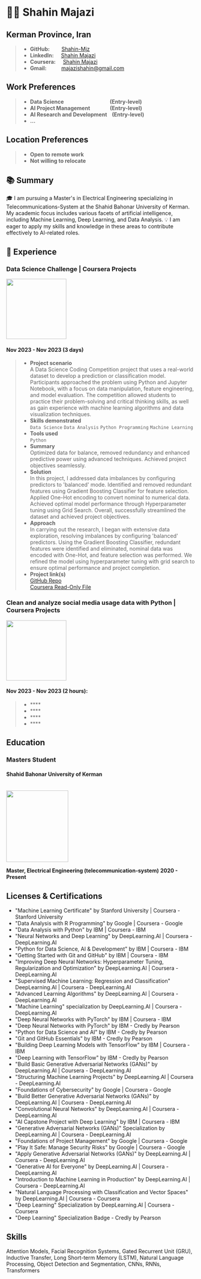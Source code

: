 # 👨‍🎓 Shahin Majazi

## Kerman Province, Iran
> - **GitHub:** &nbsp;&nbsp;&nbsp;&nbsp;&nbsp;&nbsp;&nbsp;<a href='https://github.com/Shahin-Mjz'>Shahin-Mjz</a>
> - **LinkedIn:** &nbsp;&nbsp;&nbsp;&nbsp;<a href='https://www.linkedin.com/in/shahin-majazi/'>Shahin Majazi</a>
> - **Coursera:** &nbsp;&nbsp;&nbsp;&nbsp;<a href='https://www.coursera.org/user/c8d4a2a904f2536cc329d223a5ad6193'>Shahin Majazi</a>
> - **Gmail:** &nbsp;&nbsp;&nbsp;&nbsp;&nbsp;&nbsp;&nbsp;&nbsp;&nbsp;majazishahin@gmail.com


## Work Preferences
> - **Data Science&nbsp;&nbsp;&nbsp;&nbsp;&nbsp;&nbsp;&nbsp;&nbsp;&nbsp;&nbsp;&nbsp;&nbsp;&nbsp;&nbsp;&nbsp;&nbsp;&nbsp;&nbsp;&nbsp;&nbsp;&nbsp;&nbsp;&nbsp;&nbsp;&nbsp;&nbsp;&nbsp;&nbsp;&nbsp;&nbsp;&nbsp;&nbsp;&nbsp;&nbsp;&nbsp;&nbsp;&nbsp;(Entry-level)**
> - **AI Project Management&nbsp;&nbsp;&nbsp;&nbsp;&nbsp;&nbsp;&nbsp;&nbsp;&nbsp;&nbsp;&nbsp;&nbsp;&nbsp;&nbsp;&nbsp;&nbsp;(Entry-level)**
> - **AI Research and Development&nbsp;&nbsp;&nbsp;&nbsp;(Entry-level)**
> - **...**

## Location Preferences
> - **Open to remote work**
> - **Not willing to relocate**

## 📚 Summary

🎓 I am pursuing a Master's in Electrical Engineering specializing in Telecommunications-System at the Shahid Bahonar University of Kerman. My academic focus includes various facets of artificial intelligence, including Machine Learning, Deep Learning, and Data Analysis. 💡 I am eager to apply my skills and knowledge in these areas to contribute effectively to AI-related roles.


## 💼 Experience

### Data Science Challenge | Coursera Projects
<img src='https://github.com/Shahin-Mjz/Images/blob/main/Data_Science_Challenge.png' width='160' height='160'/>

#### Nov 2023 - Nov 2023 (3 days) <br>
> - **Project scenario** <br>
A Data Science Coding Competition project that uses a real-world dataset to develop a prediction or classification model. Participants approached the problem using Python and Jupyter Notebook, with a focus on data manipulation, feature engineering, and model evaluation. The competition allowed students to practice their problem-solving and critical thinking skills, as well as gain experience with machine learning algorithms and data visualization techniques.
> - **Skills demonstrated** <br>
`Data Science` `Data Analysis` `Python Programming` `Machine Learning`
> - **Tools used** <br>
`Python`
> - **Summary** <br>
Optimized data for balance, removed redundancy and enhanced predictive power using advanced techniques. Achieved project objectives seamlessly.
> - **Solution** <br>
In this project, I addressed data imbalances by configuring predictors to 'balanced' mode. Identified and removed redundant features using Gradient Boosting Classifier for feature selection. Applied One-Hot encoding to convert nominal to numerical data. Achieved optimal model performance through Hyperparameter tuning using Grid Search. Overall, successfully streamlined the dataset and achieved project objectives.
> - **Approach** <br>
In carrying out the research, I began with extensive data exploration, resolving imbalances by configuring 'balanced' predictors. Using the Gradient Boosting Classifier, redundant features were identified and eliminated, nominal data was encoded with One-Hot, and feature selection was performed. We refined the model using hyperparameter tuning with grid search to ensure optimal performance and project completion.
> - **Project link(s)** <br>
[GitHub Repo](https://github.com/Shahin-Mjz/Data-Science-Challenge) <br>
[Coursera Read-Only File](https://hub.labs.coursera.org/connect/sharedntkrecnm?forceRefresh=false&path=%2Fnotebooks%2FChurnPrediction.ipynb&isLabVersioning=file-prep)

### Clean and analyze social media usage data with Python | Coursera Projects
<img src='https://github.com/Shahin-Mjz/Images/blob/main/Clean_and_analyze_social_media_usage_data_with_Python.png' width='160' height='160'/>

#### Nov 2023 - Nov 2023 (2 hours): <br>
> - **** <br>
> - **** <br>
> - **** <br>
> - **** <br>

## Education

### Masters Student
#### Shahid Bahonar University of Kerman

<br>

<img src='https://github.com/Shahin-Mjz/Images/blob/main/Bahonar_university.png' width=165 height=190/>

**Master, Electrical Engineering (telecommunication-system)**
**2020 - Present**


## Licenses & Certifications
- "Machine Learning Certificate" by Stanford University | Coursera - Stanford University
- "Data Analysis with R Programming" by Google | Coursera - Google
- "Data Analysis with Python" by IBM | Coursera - IBM
- "Neural Networks and Deep Learning" by DeepLearning.AI | Coursera - DeepLearning.AI
- "Python for Data Science, AI & Development" by IBM | Coursera - IBM
- "Getting Started with Git and GitHub" by IBM | Coursera - IBM
- "Improving Deep Neural Networks: Hyperparameter Tuning, Regularization and Optimization" by DeepLearning.AI | Coursera - DeepLearning.AI
- "Supervised Machine Learning: Regression and Classification" DeepLearning.AI | Coursera - DeepLearning.AI
- "Advanced Learning Algorithms" by DeepLearning.AI | Coursera - DeepLearning.AI
- "Machine Learning" specialization by DeepLearning.AI | Coursera - DeepLearning.AI
- "Deep Neural Networks with PyTorch" by IBM | Coursera - IBM
- "Deep Neural Networks with PyTorch" by IBM - Credly by Pearson
- "Python for Data Science and AI" by IBM - Credly by Pearson
- "Git and GitHub Essentials" by IBM - Credly by Pearson
- "Building Deep Learning Models with TensorFlow" by IBM | Coursera - IBM
- "Deep Learning with TensorFlow" by IBM - Credly by Pearson
- "Build Basic Generative Adversarial Networks (GANs)" by DeepLearning.AI | Coursera - DeepLearning.AI
- "Structuring Machine Learning Projects" by DeepLearning.AI | Coursera - DeepLearning.AI
- "Foundations of Cybersecurity" by Google | Coursera - Google
- "Build Better Generative Adversarial Networks (GANs)" by DeepLearning.AI | Coursera - DeepLearning.AI
- "Convolutional Neural Networks" by DeepLearning.AI | Coursera - DeepLearning.AI
- "AI Capstone Project with Deep Learning" by IBM | Coursera - IBM
- "Generative Adversarial Networks (GANs)" Specialization by DeepLearning.AI | Coursera - DeepLearning.AI
- "Foundations of Project Management" by Google | Coursera - Google
- "Play It Safe: Manage Security Risks" by Google | Coursera - Google
- "Apply Generative Adversarial Networks (GANs)" by DeepLearning.AI | Coursera - DeepLearning.AI
- "Generative AI for Everyone" by DeepLearning.AI | Coursera - DeepLearning.AI
- "Introduction to Machine Learning in Production" by DeepLearning.AI | Coursera - DeepLearning.AI
- "Natural Language Processing with Classification and Vector Spaces" by DeepLearning.AI | Coursera - Coursera
- "Deep Learning" Specialization by DeepLearning.AI | Coursera - Coursera
- "Deep Learning" Specialization Badge - Credly by Pearson

## Skills
Attention Models, Facial Recognition Systems, Gated Recurrent Unit (GRU), Inductive Transfer, Long Short-term Memory (LSTM), Natural Language Processing, Object Detection and Segmentation, CNNs, RNNs, Transformers

